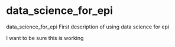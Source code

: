 # data_science_for_epi
data_science_for_epi
First description of using data science for epi

I want to be sure this is working
